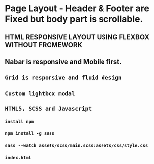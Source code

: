 # Page Layout - Header & Footer are Fixed but body part is scrollable.
## HTML RESPONSIVE LAYOUT USING FLEXBOX WITHOUT FROMEWORK


## Nabar is responsive and Mobile first.
## `Grid is responsive and fluid design`
## `Custom lightbox modal`
## `HTML5, SCSS and Javascript`

### `install npm`

### `npm install -g sass`

### `sass --watch assets/scss/main.scss:assets/css/style.css`

### `index.html`
